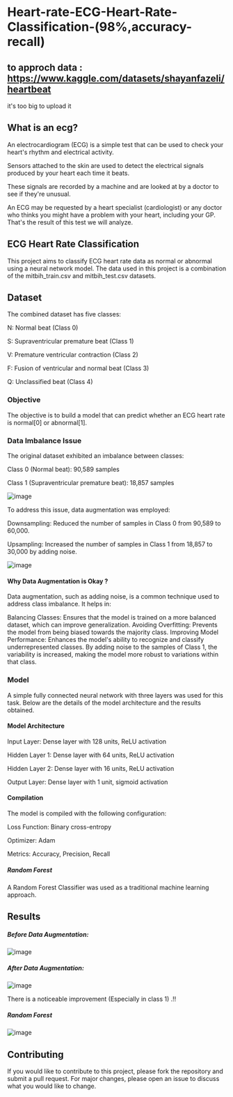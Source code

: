 # Heart-rate-ECG-Heart-Rate-Classification-(98%,accuracy-recall)


## to approch data : https://www.kaggle.com/datasets/shayanfazeli/heartbeat 
it's too big to upload it


## What is an ecg?

An electrocardiogram (ECG) is a simple test that can be used to check your heart's rhythm and electrical activity.

Sensors attached to the skin are used to detect the electrical signals produced by your heart each time it beats.

These signals are recorded by a machine and are looked at by a doctor to see if they're unusual.

An ECG may be requested by a heart specialist (cardiologist) or any doctor who thinks you might have a problem with your heart, including your GP. That's the result of this test we will analyze.


## ECG Heart Rate Classification
This project aims to classify ECG heart rate data as normal or abnormal using a neural network model. The data used in this project is a combination of the mitbih_train.csv and mitbih_test.csv datasets.

## Dataset
The combined dataset has five classes:

N: Normal beat (Class 0)

S: Supraventricular premature beat (Class 1)

V: Premature ventricular contraction (Class 2)

F: Fusion of ventricular and normal beat (Class 3)

Q: Unclassified beat (Class 4)


### Objective
The objective is to build a model that can predict whether an ECG heart rate is normal[0] or abnormal[1].


### Data Imbalance Issue
The original dataset exhibited an imbalance between classes:

Class 0 (Normal beat): 90,589 samples

Class 1 (Supraventricular premature beat): 18,857 samples

![image](https://github.com/user-attachments/assets/56f4140e-5a85-45f0-95cf-1cff78c0b47d)


To address this issue, data augmentation was employed:

Downsampling: Reduced the number of samples in Class 0 from 90,589 to 60,000.

Upsampling: Increased the number of samples in Class 1 from 18,857 to 30,000 by adding noise.

![image](https://github.com/user-attachments/assets/3dced969-7137-4fb9-b9ea-713b5c2e05a2)

#### Why Data Augmentation is Okay ?
Data augmentation, such as adding noise, is a common technique used to address class imbalance. It helps in:

Balancing Classes: Ensures that the model is trained on a more balanced dataset, which can improve generalization.
Avoiding Overfitting: Prevents the model from being biased towards the majority class.
Improving Model Performance: Enhances the model's ability to recognize and classify underrepresented classes.
By adding noise to the samples of Class 1, the variability is increased, making the model more robust to variations within that class.


### Model
A simple fully connected neural network with three layers was used for this task. Below are the details of the model architecture and the results obtained.

#### Model Architecture
Input Layer: Dense layer with 128 units, ReLU activation

Hidden Layer 1: Dense layer with 64 units, ReLU activation

Hidden Layer 2: Dense layer with 16 units, ReLU activation

Output Layer: Dense layer with 1 unit, sigmoid activation


#### Compilation
The model is compiled with the following configuration:

Loss Function: Binary cross-entropy

Optimizer: Adam

Metrics: Accuracy, Precision, Recall

##### Random Forest
A Random Forest Classifier was used as a traditional machine learning approach.



## Results

##### Before Data Augmentation:

![image](https://github.com/user-attachments/assets/b8c0150d-5d2d-4115-a2b2-0154d0e0ab6b)


##### After Data Augmentation:

![image](https://github.com/user-attachments/assets/d5d06e37-2dfa-4acd-b4df-b4609ba2af2c)

There is a noticeable improvement (Especially in class 1) .!!

##### Random Forest
![image](https://github.com/user-attachments/assets/f2738deb-ac86-489f-bbc7-94e677f4e9f3)


## Contributing
If you would like to contribute to this project, please fork the repository and submit a pull request. For major changes, please open an issue to discuss what you would like to change.








